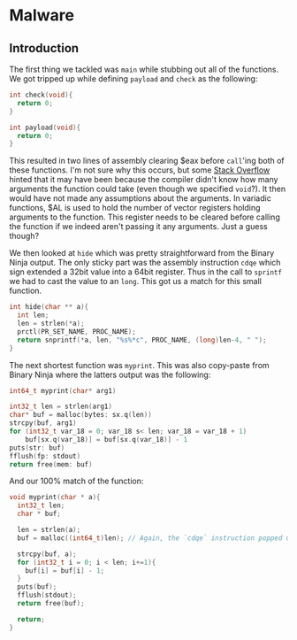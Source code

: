 # Malware

## Introduction

The first thing we tackled was `main` while stubbing out all of the functions.
We got tripped up while defining `payload` and `check` as the following:

```c
int check(void){
  return 0;
}

int payload(void){
  return 0;
}
```

This resulted in two lines of assembly clearing $eax before `call`'ing both of
these functions. I'm not sure why this occurs, but some [Stack Overflow] hinted
that it may have been because the compiler didn't know how many arguments the
function could take (even though we specified `void`?). It then would have not
made any assumptions about the arguments. In variadic functions, $AL
is used to hold the number of vector registers holding arguments to the
function. This register needs to be cleared before calling the function if we
indeed aren't passing it any arguments. Just a guess though?

We then looked at `hide` which was pretty straightforward from the Binary Ninja
output. The only sticky part was the assembly instruction `cdqe` which sign
extended a 32bit value into a 64bit register. Thus in the call to `sprintf` we
had to cast the value to an `long`. This got us a match for this small function.

```c
int hide(char ** a){
  int len;
  len = strlen(*a);
  prctl(PR_SET_NAME, PROC_NAME);
  return snprintf(*a, len, "%s%*c", PROC_NAME, (long)len-4, " ");
}
```

The next shortest function was `myprint`. This was also copy-paste from Binary Ninja where the latters output was the following:

```c
int64_t myprint(char* arg1)

int32_t len = strlen(arg1)
char* buf = malloc(bytes: sx.q(len))
strcpy(buf, arg1)
for (int32_t var_18 = 0; var_18 s< len; var_18 = var_18 + 1)
    buf[sx.q(var_18)] = buf[sx.q(var_18)] - 1
puts(str: buf)
fflush(fp: stdout)
return free(mem: buf)
```

And our 100% match of the function:

```c
void myprint(char * a){
  int32_t len;
  char * buf;

  len = strlen(a);
  buf = malloc((int64_t)len); // Again, the `cdqe` instruction popped up.

  strcpy(buf, a);
  for (int32_t i = 0; i < len; i+=1){
    buf[i] = buf[i] - 1;
  }
  puts(buf);
  fflush(stdout);
  return free(buf);

  return;
}
```



[Stack Overflow]:https://stackoverflow.com/questions/6212665/why-is-eax-zeroed-before-a-call-to-printf
[variadic]: https://en.wikipedia.org/wiki/Variadic_function
